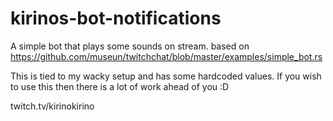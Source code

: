 # kirinos-bot-notifications
A simple bot that plays some sounds on stream. based on https://github.com/museun/twitchchat/blob/master/examples/simple_bot.rs

This is tied to my wacky setup and has some hardcoded values. If you wish to use this then there is a lot of work ahead of you :D

twitch.tv/kirinokirino
